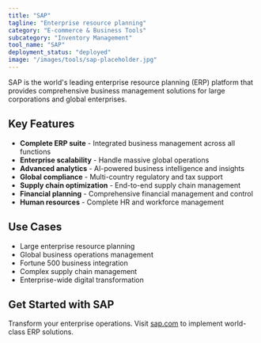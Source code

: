 ```yaml
---
title: "SAP"
tagline: "Enterprise resource planning"
category: "E-commerce & Business Tools"
subcategory: "Inventory Management"
tool_name: "SAP"
deployment_status: "deployed"
image: "/images/tools/sap-placeholder.jpg"
---
```

SAP is the world's leading enterprise resource planning (ERP) platform that provides comprehensive business management solutions for large corporations and global enterprises.

## Key Features

- **Complete ERP suite** - Integrated business management across all functions
- **Enterprise scalability** - Handle massive global operations
- **Advanced analytics** - AI-powered business intelligence and insights
- **Global compliance** - Multi-country regulatory and tax support
- **Supply chain optimization** - End-to-end supply chain management
- **Financial planning** - Comprehensive financial management and control
- **Human resources** - Complete HR and workforce management

## Use Cases

- Large enterprise resource planning
- Global business operations management
- Fortune 500 business integration
- Complex supply chain management
- Enterprise-wide digital transformation

## Get Started with SAP

Transform your enterprise operations. Visit [sap.com](https://www.sap.com) to implement world-class ERP solutions.